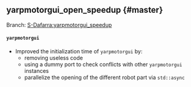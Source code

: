 yarpmotorgui_open_speedup {#master}
---------------------------------



Branch: [S-Dafarra:yarpmotorgui_speedup](https://github.com/S-Dafarra/yarp/tree/yarpmotorgui_speedup)

#### `yarpmotorgui`

* Improved the initialization time of ``yarpmotorgui`` by:
  * removing useless code
  * using a dummy port to check conflicts with other ``yarpmotorgui`` instances
  * parallelize the opening of the different robot part via ``std::async``

